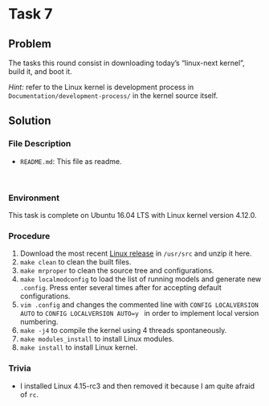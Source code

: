 # Task 7

## Problem

The tasks this round consist in downloading today’s “linux-next kernel”, build it, and boot it.

*Hint:* refer to the Linux kernel is development process in `Documentation/development-process/` in
the kernel source itself.



## Solution

### File Description

- `README.md`: This file as readme.

  ​

### Environment

This task is complete on Ubuntu 16.04 LTS with Linux kernel version 4.12.0.



### Procedure

1. Download the most recent [Linux release](https://git.kernel.org/pub/scm/linux/kernel/git/torvalds/linux.git/snapshot/linux-50c4c4e268a2d7a3e58ebb698ac74da0de40ae36.tar.gz) in `/usr/src` and unzip it here. 
2. `make clean` to clean the built files.
3. `make mrproper` to clean the source tree and configurations.
4. `make localmodconfig` to load the list of running models and generate new `.config`. Press enter several times after for accepting default configurations.
5. `vim .config` and changes the commented line with `CONFIG LOCALVERSION AUTO` to `CONFIG LOCALVERSION AUTO=y ` in order to implement local version numbering.
6. `make -j4` to compile the kernel using 4 threads spontaneously.
7. `make modules_install` to install Linux modules.
8. `make install` to install Linux kernel.




### Trivia

- I installed Linux 4.15-rc3 and then removed it because I am quite afraid of `rc`. 